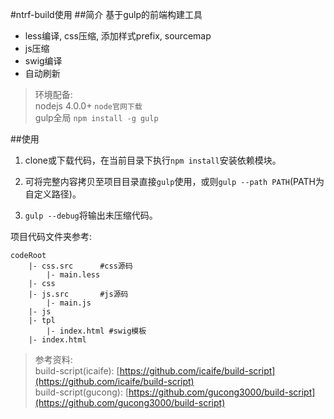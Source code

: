 #ntrf-build使用
##简介
基于gulp的前端构建工具
+ less编译, css压缩, 添加样式prefix, sourcemap 
+ js压缩
+ swig编译
+ 自动刷新

>环境配备:  
>nodejs 4.0.0+ `node官网下载`  
>gulp全局 `npm install -g gulp`  

##使用
1. clone或下载代码，在当前目录下执行`npm install`安装依赖模块。  

2. 可将完整内容拷贝至项目目录直接`gulp`使用，或则`gulp --path PATH`(PATH为自定义路径)。

3. `gulp --debug`将输出未压缩代码。

项目代码文件夹参考:  
    
    codeRoot
        |- css.src      #css源码
            |- main.less
        |- css
        |- js.src       #js源码
            |- main.js
        |- js
        |- tpl
            |- index.html #swig模板
        |- index.html


>参考资料:  
>build-script(icaife): [https://github.com/icaife/build-script](https://github.com/icaife/build-script)  
>build-script(gucong): [https://github.com/gucong3000/build-script](https://github.com/gucong3000/build-script)